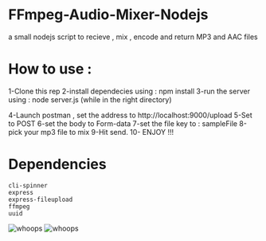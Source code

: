 # FFmpeg-Audio-Mixer-Nodejs
a small nodejs script to recieve , mix , encode and return MP3 and AAC files

# How to use :
  1-Clone this rep
  2-install dependecies using : npm install
  3-run the server using : node server.js (while in the right directory)
  
  4-Launch postman , set the address to http://localhost:9000/upload
  5-Set to POST
  6-set the body to Form-data
  7-set the file key to : sampleFile
  8-pick your mp3 file to mix
  9-Hit send.
  10- ENJOY !!!
  
  # Dependencies
    
    cli-spinner
    express
    express-fileupload
    ffmpeg
    uuid
  
![whoops](http://i64.tinypic.com/28bfb06.png)
![whoops](http://i64.tinypic.com/25h3fop.png)
